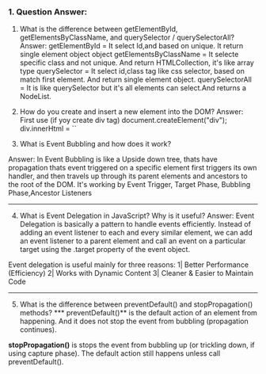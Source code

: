 

### 1. Question Answer: 

1) What is the difference between getElementById, getElementsByClassName, and querySelector / querySelectorAll?
Answer: 
getElementById = It select Id,and based on unique. It return single element object object 
getElementsByClassName = It selecte specific class and not unique. And return HTMLCollection, it's like array type
querySelector = It select id,class tag like css selector, based on match first element. And return single element object. 
querySelectorAll = It is like querySelector but  it's all elements can select.And returns a NodeList.



2) How do you create and insert a new element into the DOM?
Answer: First use (if yoy create div tag) 
 document.createElement("div");
div.innerHtml = ``



3) What is Event Bubbling and how does it work?

Answer: In Event Bubbling is like a Upside down tree, thats have propagation thats event triggered on a specific element first triggers its own handler, and then travels up through its parent elements and ancestors to the root of the DOM. 
It's working by Event Trigger, Target Phase,  Bubbling Phase,Ancestor Listeners

---

4) What is Event Delegation in JavaScript? Why is it useful?
Answer: Event Delegation is basically a pattern to handle events efficiently. Instead of adding an event listener to each and every similar element, we can add an event listener to a parent element and call an event on a particular target using the .target property of the event object.

Event delegation is useful mainly for three reasons: 
1| Better Performance (Efficiency)
2| Works with Dynamic Content
3| Cleaner & Easier to Maintain Code

---

5) What is the difference between preventDefault() and stopPropagation() methods?
*** preventDefault()** is the default action of an element from happening. And it does not stop the event from bubbling (propagation continues).


**stopPropagation()** is stops the event from bubbling up (or trickling down, if using capture phase).
The default action still happens unless call preventDefault().

